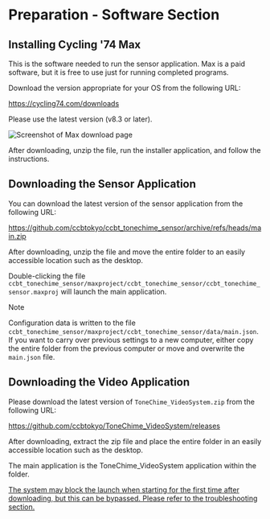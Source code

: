 # Preparation - Software Section

## Installing Cycling '74 Max

This is the software needed to run the sensor application. Max is a paid software, but it is free to use just for running completed programs.

Download the version appropriate for your OS from the following URL:

https://cycling74.com/downloads

Please use the latest version (v8.3 or later).

![Screenshot of Max download page](../img/dl_max.png)

After downloading, unzip the file, run the installer application, and follow the instructions.

<!-- todo: Detailed explanation of installer dialog -->

## Downloading the Sensor Application

You can download the latest version of the sensor application from the following URL:

https://github.com/ccbtokyo/ccbt_tonechime_sensor/archive/refs/heads/main.zip

After downloading, unzip the file and move the entire folder to an easily accessible location such as the desktop.

Double-clicking the file `ccbt_tonechime_sensor/maxproject/ccbt_tonechime_sensor/ccbt_tonechime_sensor.maxproj` will launch the main application.

> [!NOTE]
> Configuration data is written to the file `ccbt_tonechime_sensor/maxproject/ccbt_tonechime_sensor/data/main.json`. If you want to carry over previous settings to a new computer, either copy the entire folder from the previous computer or move and overwrite the `main.json` file.

## Downloading the Video Application

Please download the latest version of `ToneChime_VideoSystem.zip` from the following URL:

https://github.com/ccbtokyo/ToneChime_VideoSystem/releases

After downloading, extract the zip file and place the entire folder in an easily accessible location such as the desktop.

The main application is the ToneChime_VideoSystem application within the folder.

[The system may block the launch when starting for the first time after downloading, but this can be bypassed. Please refer to the troubleshooting section.](5-troubleshooting.md#_2)